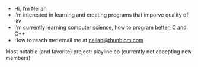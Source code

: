 - Hi, I’m Neilan
- I’m interested in learning and creating programs that imporve quality of life
- I’m currently learning computer science, how to program better, C and C++
- How to reach me: email me at neilan@thunblom.com

Most notable (and favorite) project: playline.co (currently not accepting new members)
